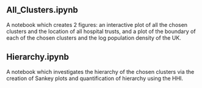 ## All_Clusters.ipynb
A notebook which creates 2 figures: an interactive plot of all the chosen clusters and the location of all hospital trusts, and a plot of the boundary of each of the chosen clusters and the log population density of the UK.

## Hierarchy.ipynb
A notebook which investigates the hierarchy of the chosen clusters via the creation of Sankey plots and quantification of hierarchy using the HHI.
